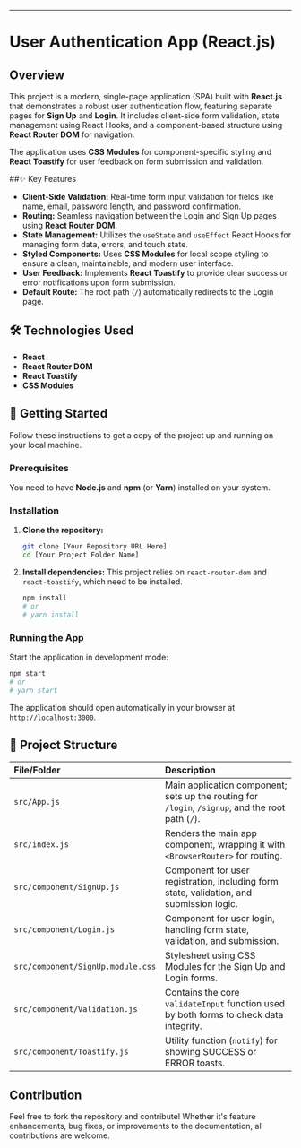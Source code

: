 

-----

# User Authentication App (React.js)

## Overview

This project is a modern, single-page application (SPA) built with **React.js** that demonstrates a robust user authentication flow, featuring separate pages for **Sign Up** and **Login**. It includes client-side form validation, state management using React Hooks, and a component-based structure using **React Router DOM** for navigation.

The application uses **CSS Modules** for component-specific styling and **React Toastify** for user feedback on form submission and validation.

##✨ Key Features

  * **Client-Side Validation:** Real-time form input validation for fields like name, email, password length, and password confirmation.
  * **Routing:** Seamless navigation between the Login and Sign Up pages using **React Router DOM**.
  * **State Management:** Utilizes the `useState` and `useEffect` React Hooks for managing form data, errors, and touch state.
  * **Styled Components:** Uses **CSS Modules** for local scope styling to ensure a clean, maintainable, and modern user interface.
  * **User Feedback:** Implements **React Toastify** to provide clear success or error notifications upon form submission.
  * **Default Route:** The root path (`/`) automatically redirects to the Login page.

## 🛠️ Technologies Used

  * **React**
  * **React Router DOM**
  * **React Toastify**
  * **CSS Modules**

## 🚀 Getting Started

Follow these instructions to get a copy of the project up and running on your local machine.

### Prerequisites

You need to have **Node.js** and **npm** (or **Yarn**) installed on your system.

### Installation

1.  **Clone the repository:**

    ```bash
    git clone [Your Repository URL Here]
    cd [Your Project Folder Name]
    ```

2.  **Install dependencies:**
    This project relies on `react-router-dom` and `react-toastify`, which need to be installed.

    ```bash
    npm install
    # or 
    # yarn install
    ```

### Running the App

Start the application in development mode:

```bash
npm start
# or 
# yarn start
```

The application should open automatically in your browser at `http://localhost:3000`.

## 📂 Project Structure

| File/Folder | Description |
| :--- | :--- |
| `src/App.js` | Main application component; sets up the routing for `/login`, `/signup`, and the root path (`/`). |
| `src/index.js` | Renders the main app component, wrapping it with `<BrowserRouter>` for routing. |
| `src/component/SignUp.js` | Component for user registration, including form state, validation, and submission logic. |
| `src/component/Login.js` | Component for user login, handling form state, validation, and submission. |
| `src/component/SignUp.module.css` | Stylesheet using CSS Modules for the Sign Up and Login forms. |
| `src/component/Validation.js` | Contains the core `validateInput` function used by both forms to check data integrity. |
| `src/component/Toastify.js` | Utility function (`notify`) for showing SUCCESS or ERROR toasts. |

## Contribution

Feel free to fork the repository and contribute\! Whether it's feature enhancements, bug fixes, or improvements to the documentation, all contributions are welcome.
